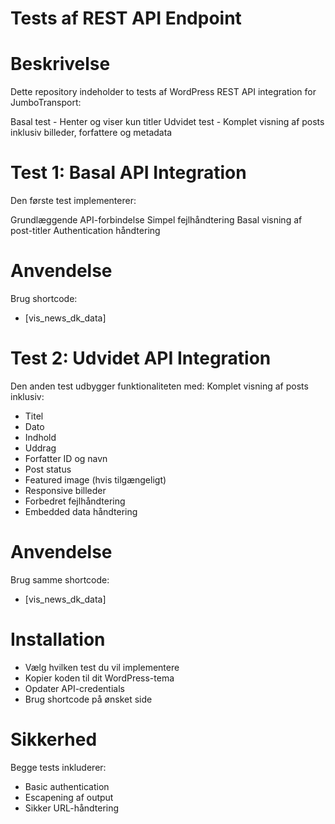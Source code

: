 # Tests af REST API Endpoint
# Beskrivelse
Dette repository indeholder to tests af WordPress REST API integration for JumboTransport:

Basal test - Henter og viser kun titler
Udvidet test - Komplet visning af posts inklusiv billeder, forfattere og metadata

# Test 1: Basal API Integration
Den første test implementerer:

Grundlæggende API-forbindelse
Simpel fejlhåndtering
Basal visning af post-titler
Authentication håndtering

# Anvendelse
Brug shortcode:
- [vis_news_dk_data]

# Test 2: Udvidet API Integration
Den anden test udbygger funktionaliteten med:
Komplet visning af posts inklusiv:

- Titel
- Dato
- Indhold
- Uddrag
- Forfatter ID og navn
- Post status
- Featured image (hvis tilgængeligt)
- Responsive billeder
- Forbedret fejlhåndtering
- Embedded data håndtering

# Anvendelse
Brug samme shortcode:
- [vis_news_dk_data]

# Installation
- Vælg hvilken test du vil implementere
- Kopier koden til dit WordPress-tema
- Opdater API-credentials
- Brug shortcode på ønsket side

# Sikkerhed
Begge tests inkluderer:
- Basic authentication
- Escapening af output
- Sikker URL-håndtering




